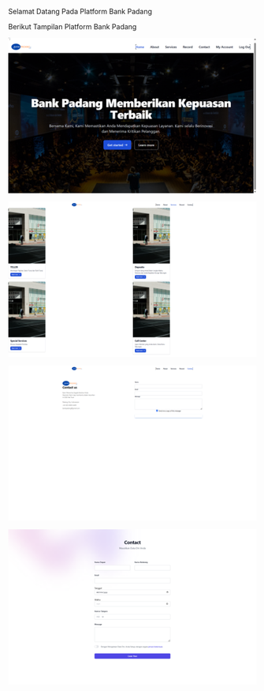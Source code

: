 Selamat Datang Pada Platform Bank Padang

Berikut Tampilan Platform Bank Padang

![image alt](https://github.com/AlifLH44/Bank_Padang/blob/591a00f21f5e14c5d9062da59aad9f0cedf2784e/Screenshot%20(135).png)


![image alt](https://github.com/AlifLH44/Bank_Padang/blob/e4fe165b16132993d73f6118a7c00010fc032e21/Screenshot%20(137).png)


![image alt](https://github.com/AlifLH44/Bank_Padang/blob/66e56b29db62fa567aac51915b4bdff631812b65/Screenshot%20(138).png)


![image alt](https://github.com/AlifLH44/Bank_Padang/blob/4028ee59eeee56a2fb44271e9f4f882d57db1b2e/Screenshot%20(139).png)


